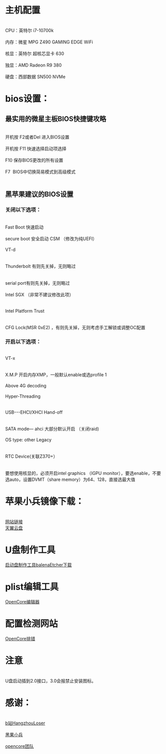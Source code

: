 # 主机配置
<br>CPU：英特尔 i7-10700k</br>
<br>内存：微星 MPG Z490 GAMING EDGE WiFi</br>
<br>核显：英特尔 超核芯显卡 630</br> 
<br>独显：AMD Radeon R9 380</br> 
<br>硬盘：西部数据 SN500 NVMe</br> 

# bios设置：  

## 最实用的微星主板BIOS快捷键攻略   
<br>开机按 F2或者Del 进入BIOS设置</br> 
<br>开机按 F11 快速选择启动项选择</br>
<br>F10 保存BIOS更改的所有设置</br> 
<br>F7  BIOS中切换简易模式到高级模式</br>   

## 黑苹果建议的BIOS设置 

### 关闭以下选项： 
<br>Fast Boot  快速启动</br> 
<br>secure boot 安全启动 CSM  （修改为纯UEFI）</br> 
<br>VT-d</br>     
<br>Thunderbolt 有则先关掉，无则略过</br>    
<br>serial port有则先关掉，无则略过</br> 
<br>Intel SGX （非常不建议修改此项）</br>  
<br>Intel Platform Trust</br>    
<br>CFG Lock(MSR 0xE2) ，有则先关掉，无则考虑手工解锁或调整OC配置</br>          

### 开启以下选项：
<br>VT-x</br>  
<br>X.M.P 开启内存XMP，一般默认enable或选profile 1</br> 
<br>Above 4G decoding</br> 
<br>Hyper-Threading</br>   
<br>USB---EHCI/XHCI Hand-off</br>    
<br>SATA mode— ahci 大部分默认开启 （关闭raid)</br> 
<br>OS type: other Legacy</br>  
<br>RTC Device(关联Z370+）</br>  
<br>要想使用核显的，必须开启intel graphics （IGPU monitor），要选enable，不要选auto，设置DVMT（share memory）为64、128，直接选最大值</br>


# 苹果小兵镜像下载：
<br>[网站链接](https://blog.daliansky.net/macOS-Catalina-10.15.7-19H2-Release-version-with-Clover-5122-original-image-Double-EFI-Version-UEFI-and-MBR.html)</br>
[天翼云盘](https://cloud.189.cn/t/jm6FJfmUVrue)

# U盘制作工具
[启动盘制作工具balenaEtcher下载](https://www.balena.io/etcher/)

# plist编辑工具
[OpenCore编辑器](https://github.com/ic005k/QtOpenCoreConfig/releases)

# 配置检测网站
[OpenCore排错](https://opencore.slowgeek.com/)

# 注意
<br>U盘启动插到2.0接口，3.0会报禁止安装图标。</br>

# 感谢：
<br>[b站HangzhouLoser](https://space.bilibili.com/15539533?spm_id_from=333.788.b_765f7570696e666f.1)</br>
<br>[黑果小兵](https://blog.daliansky.net/)</br>
<br>[opencore团队](https://dortania.github.io/OpenCore-Post-Install/)</br>


